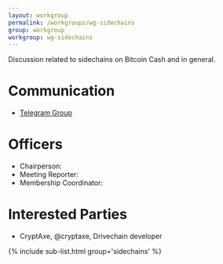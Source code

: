 ```yaml
---
layout: workgroup
permalink: /workgroups/wg-sidechains
group: workgroup
workgroup: wg-sidechains
---
```


Discussion related to sidechains on Bitcoin Cash and in general.

# Communication

* [Telegram Group](https://t.me/joinchat/HCYr50jz5L4SjCdVQuN0lg)

# Officers

 * Chairperson:
 * Meeting Reporter:
 * Membership Coordinator:

# Interested Parties

- CryptAxe, @cryptaxe, Drivechain developer

{% include sub-list.html group='sidechains' %}
